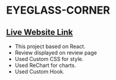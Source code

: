 # EYEGLASS-CORNER

## [Live Website Link](https://eyeglass-corner-review-nargis21.netlify.app/)
- This project based on React.
- Review displayed on review page
- Used Custom CSS for style.
- Used ReChart for charts. 
- Used Custom Hook.